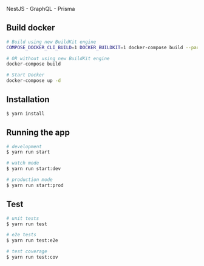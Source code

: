 NestJS -  GraphQL - Prisma

## Build docker

```bash
# Build using new BuildKit engine
COMPOSE_DOCKER_CLI_BUILD=1 DOCKER_BUILDKIT=1 docker-compose build --parallel

# OR without using new BuildKit engine
docker-compose build

# Start Docker
docker-compose up -d
```

## Installation

```bash
$ yarn install
```

## Running the app

```bash
# development
$ yarn run start

# watch mode
$ yarn run start:dev

# production mode
$ yarn run start:prod
```

## Test

```bash
# unit tests
$ yarn run test

# e2e tests
$ yarn run test:e2e

# test coverage
$ yarn run test:cov
```

